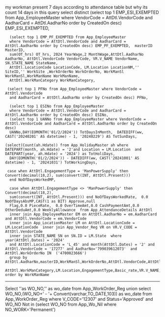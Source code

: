 

my workman present 7 days according to attendance table but why its count 14 days in this query
  select distinct  (select top 1 EMP_ESI_EXEMPTED from App_EmployeeMaster where VendorCode = AttDtl.VendorCode and 
      AadharCard = AttDtl.AadharNo order by CreatedOn desc) EMP_ESI_EXEMPTED, 
      
      (select top 1 EMP_PF_EXEMPTED from App_EmployeeMaster
      where VendorCode = AttDtl.VendorCode and AadharCard = AttDtl.AadharNo order by CreatedOn desc) EMP_PF_EXEMPTED,  masterID MasterID, 
      sum(OT_hrs) OT_hrs, 2024 YearWage,2 MonthWage,AttDtl.AadharNo AadharNo, AttDtl.VendorCode VendorCode, VR.V_NAME VendorName, SN.STATE_NAME StateName, 
      AttDtl.LocationCode LocationCode, LM.Location LocationNM,'' SiteID,'' WorkSite ,WorkOrderNo WorkOrderNo, WorkManSl WorkManSl,WorkManName WorkManName,
      AttDtl.WorkManCategory WorkManCategory,
     
     (select top 1 PFNo from App_EmployeeMaster where VendorCode = AttDtl.VendorCode
      and AadharCard = AttDtl.AadharNo order by CreatedOn desc) PFNo,
      
      (select top 1 ESINo from App_EmployeeMaster 
      where VendorCode = AttDtl.VendorCode and AadharCard = AttDtl.AadharNo order by CreatedOn desc) ESINo,
      (select top 1 UANNo from App_EmployeeMaster where VendorCode = AttDtl.VendorCode and AadharCard = AttDtl.AadharNo order by CreatedOn desc)
      UANNo,DAY(EOMONTH('01/2/2024')) TotDaysInMonth,  DATEDIFF(ww, CAST('20240201' AS datetime) - 1, '20240229') AS TotSunDays, 
    
    (select(Count(ah.Hdate)) from App_HolidayMaster ah where DATEPART(month, ah.Hdate) = '2'and Location = LM.Location  and DATEPART(year, ah.Hdate) = '2024') as TotHoliDays, 
      DAY(EOMONTH('01/2/2024')) - DATEDIFF(ww, CAST('20241001' AS datetime) - 1, '20241031') TotWorkingDays,   
     
     case when AttDtl.EngagementType = 'ManPowerSupply' then Convert(decimal(18,2), sum(convert(INT, AttDtl.Present)))
      end NoOfDaysWorkedMP,  
      
      case when AttDtl.EngagementType <> 'ManPowerSupply' then Convert(decimal(18,2), 
      sum(convert(INT, AttDtl.Present))) end NoOfDaysWorkedRate,  0.0 NoOfDaysAbsMP,CAST(1 as BIT) Approve,null 
      Flag,0.0 PieceRate,  0.0 OverTimeAmt,0.0 CashPaymentAmt,0.0 OtherDeduAmt,0.0 WeeklyAllowance  from App_AttendanceDetails AttDtl 
      inner join App_EmployeeMaster EM on AttDtl.AadharNo = em.AadharCard and AttDtl.VendorCode = em.VendorCode 
      inner join App_LocationMaster LM on AttDtl.LocationCode = LM.LocationCode  inner join App_Vendor_Reg VR on VR.V_CODE = AttDtl.VendorCode 
      inner join STATE_NAME SN on SN.ID = LM.State  where  year(AttDtl.Dates) = '2024' 
      and AttDtl.LocationCode = 'L_45' and month(AttDtl.Dates) = '2' and AttDtl.VendorCode = '17277' and AadharNo='799039612073'  and AttDtl.WorkOrderNo IN  ('4700023666')  
      group by AttDtl.AadharNo,masterID,WorkManSl,WorkOrderNo,AttDtl.VendorCode,AttDtl.LocationCode,WorkManSl,WorkManName, 
      AttDtl.WorkManCategory,LM.Location,EngagementType,Basic_rate,VR.V_NAME,SN.STATE_NAME order by WorkManName  


-----------------------------------------------------------------
 Select ''as WO_NO,'' as wo_date from App_WorkOrder_Reg union
 select WO_NO,(WO_NO+' - '+ Convert(varchar,TO_DATE,103)) as wo_date from App_WorkOrder_Reg where V_CODE='12307'
 and Status='Approved' and WO_NO Not in (select  WO_NO  from App_Wo_Nil where  NO_WORK='Permanent')


